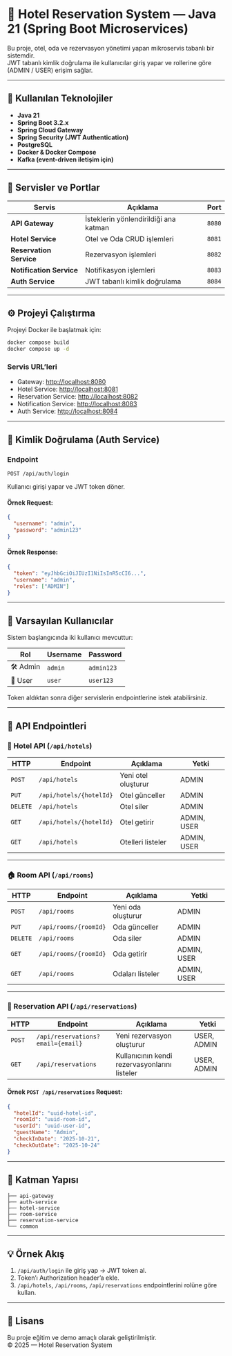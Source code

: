 # 🏨 Hotel Reservation System — Java 21 (Spring Boot Microservices)

Bu proje, otel, oda ve rezervasyon yönetimi yapan mikroservis tabanlı bir sistemdir.  
JWT tabanlı kimlik doğrulama ile kullanıcılar giriş yapar ve rollerine göre (ADMIN / USER) erişim sağlar.

---

## 🚀 Kullanılan Teknolojiler
- **Java 21**
- **Spring Boot 3.2.x**
- **Spring Cloud Gateway**
- **Spring Security (JWT Authentication)**
- **PostgreSQL**
- **Docker & Docker Compose**
- **Kafka (event-driven iletişim için)**

---

## 🧩 Servisler ve Portlar

| Servis                   | Açıklama                              | Port |
|--------------------------|---------------------------------------|------|
| **API Gateway**          | İsteklerin yönlendirildiği ana katman | `8080` |
| **Hotel Service**        | Otel ve Oda CRUD işlemleri            | `8081` |
| **Reservation Service**  | Rezervasyon işlemleri                 | `8082` |
| **Notification Service** | Notifikasyon işlemleri                | `8083` |
| **Auth Service**         | JWT tabanlı kimlik doğrulama          | `8084` |

---

## ⚙️ Projeyi Çalıştırma

Projeyi Docker ile başlatmak için:
```bash
docker compose build
docker compose up -d
```

### Servis URL’leri
- Gateway: [http://localhost:8080](http://localhost:8080)
- Hotel Service: [http://localhost:8081](http://localhost:8081)
- Reservation Service: [http://localhost:8082](http://localhost:8082)
- Notification Service: [http://localhost:8083](http://localhost:8083)
- Auth Service: [http://localhost:8084](http://localhost:8084)

---

## 🔐 Kimlik Doğrulama (Auth Service)

### Endpoint
`POST /api/auth/login`

Kullanıcı girişi yapar ve JWT token döner.

#### Örnek Request:
```json
{
  "username": "admin",
  "password": "admin123"
}
```

#### Örnek Response:
```json
{
  "token": "eyJhbGciOiJIUzI1NiIsInR5cCI6...",
  "username": "admin",
  "roles": ["ADMIN"]
}
```

---

## 👥 Varsayılan Kullanıcılar

Sistem başlangıcında iki kullanıcı mevcuttur:

| Rol | Username | Password |
|-----|-----------|-----------|
| 🛠️ Admin | `admin` | `admin123` |
| 👤 User | `user` | `user123` |

Token aldıktan sonra diğer servislerin endpointlerine istek atabilirsiniz.

---

## 📘 API Endpointleri

### 🏨 Hotel API (`/api/hotels`)
| HTTP | Endpoint | Açıklama | Yetki |
|------|-----------|-----------|--------|
| `POST` | `/api/hotels` | Yeni otel oluşturur | ADMIN |
| `PUT` | `/api/hotels/{hotelId}` | Otel günceller | ADMIN |
| `DELETE` | `/api/hotels` | Otel siler | ADMIN |
| `GET` | `/api/hotels/{hotelId}` | Otel getirir | ADMIN, USER |
| `GET` | `/api/hotels` | Otelleri listeler | ADMIN, USER |

---

### 🏠 Room API (`/api/rooms`)
| HTTP | Endpoint | Açıklama | Yetki |
|------|-----------|-----------|--------|
| `POST` | `/api/rooms` | Yeni oda oluşturur | ADMIN |
| `PUT` | `/api/rooms/{roomId}` | Oda günceller | ADMIN |
| `DELETE` | `/api/rooms` | Oda siler | ADMIN |
| `GET` | `/api/rooms/{roomId}` | Oda getirir | ADMIN, USER |
| `GET` | `/api/rooms` | Odaları listeler | ADMIN, USER |

---

### 🧾 Reservation API (`/api/reservations`)
| HTTP | Endpoint | Açıklama | Yetki       |
|------|-----------|-----------|-------------|
| `POST` | `/api/reservations?email={email}` | Yeni rezervasyon oluşturur | USER, ADMIN |
| `GET` | `/api/reservations` | Kullanıcının kendi rezervasyonlarını listeler | USER, ADMIN |

#### Örnek `POST /api/reservations` Request:
```json
{
  "hotelId": "uuid-hotel-id",
  "roomId": "uuid-room-id",
  "userId": "uuid-user-id",
  "guestName": "Admin",
  "checkInDate": "2025-10-21",
  "checkOutDate": "2025-10-24"
}
```

---

## 🧱 Katman Yapısı

```
├── api-gateway
├── auth-service
├── hotel-service
├── room-service
├── reservation-service
└── common
```

---

## 💡 Örnek Akış

1. `/api/auth/login` ile giriş yap → JWT token al.
2. Token’ı Authorization header’a ekle.
3. `/api/hotels`, `/api/rooms`, `/api/reservations` endpointlerini rolüne göre kullan.

---

## 🧾 Lisans

Bu proje eğitim ve demo amaçlı olarak geliştirilmiştir.  
© 2025 — Hotel Reservation System
